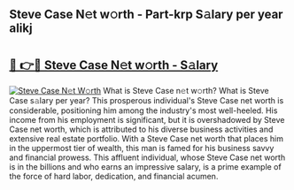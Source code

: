 ## Steve Case N𝚎t w𝚘rth - Part-krp S𝚊lary per year aIikj

# <h2><a href="http://gc3jpu6.nevu.top/?p=Steve+Case">🔗 👉🔴 Steve Case N𝚎t w𝚘rth - S𝚊lary</a></h2>

[![Steve Case N𝚎t W𝚘rth](https://i.imgur.com/Oavwk0R.jpeg)](http://gc3jpu6.nevu.top/?p=Steve+Case)
What is Steve Case n𝚎t w𝚘rth? What is Steve Case s𝚊lary per year?
This prosperous individual's Steve Case net worth is considerable, positioning him among the industry's most well-heeled. His income from his employment is significant, but it is overshadowed by Steve Case net worth, which is attributed to his diverse business activities and extensive real estate portfolio. With a Steve Case net worth that places him in the uppermost tier of wealth, this man is famed for his business savvy and financial prowess. This affluent individual, whose Steve Case net worth is in the billions and who earns an impressive salary, is a prime example of the force of hard labor, dedication, and financial acumen.
